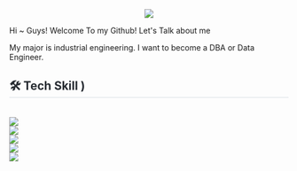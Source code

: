 


<div align= "center">
    <img src="https://capsule-render.vercel.app/api?type=waving&color=ffe5f9&height=180&text=Heyran%Github&animation=&fontColor=ffffff&fontSize=50" />
</div>


Hi ~ Guys! Welcome To my Github! 
Let's Talk about me 

My major is industrial engineering.
I want to become a DBA or Data Engineer.



<div style="text-align: left;">
<h2 style="border-bottom: 1px solid #d8dee4; color: #282d33;"> 🛠️ Tech Skill ) </h2> <br> 
<div style="margin: ; text-align: left;" "text-align: left;"> <img src="https://img.shields.io/badge/Python-3776AB?style=flat-square&logo=Python&logoColor=white"><br/>
  <img src="https://img.shields.io/badge/Oracle-F80000?style=flat-square&logo=Oracle&logoColor=white"><br/>
  <img src="https://img.shields.io/badge/Microsoft Sql Server-CC2927?style=flat&logo=microsoftsqlserver&logoColor=white" /><br/>
  <img src="https://img.shields.io/badge/Elasticsearch-005571?style=flat&logo=elasticsearch&logoColor=white" /><br/>
  <img src="https://img.shields.io/badge/MongoDB-47A248?style=flat-square&logo=MongoDB&logoColor=white">
  <br/></div>
</div>
    
